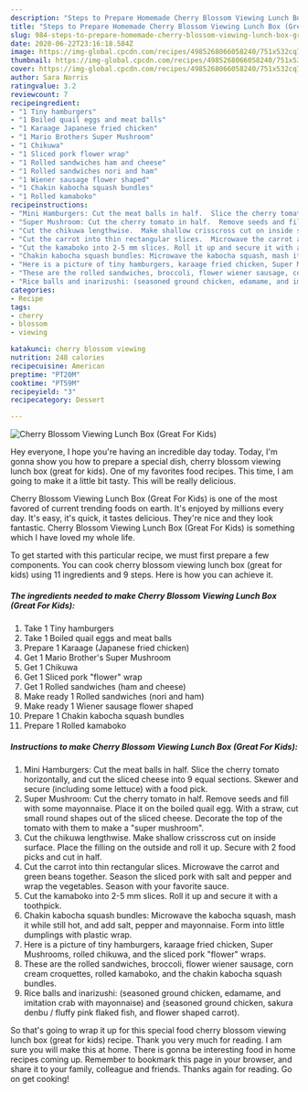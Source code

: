 ```yaml
---
description: "Steps to Prepare Homemade Cherry Blossom Viewing Lunch Box (Great For Kids)"
title: "Steps to Prepare Homemade Cherry Blossom Viewing Lunch Box (Great For Kids)"
slug: 984-steps-to-prepare-homemade-cherry-blossom-viewing-lunch-box-great-for-kids
date: 2020-06-22T23:16:18.584Z
image: https://img-global.cpcdn.com/recipes/4985268066058240/751x532cq70/cherry-blossom-viewing-lunch-box-great-for-kids-recipe-main-photo.jpg
thumbnail: https://img-global.cpcdn.com/recipes/4985268066058240/751x532cq70/cherry-blossom-viewing-lunch-box-great-for-kids-recipe-main-photo.jpg
cover: https://img-global.cpcdn.com/recipes/4985268066058240/751x532cq70/cherry-blossom-viewing-lunch-box-great-for-kids-recipe-main-photo.jpg
author: Sara Norris
ratingvalue: 3.2
reviewcount: 7
recipeingredient:
- "1 Tiny hamburgers"
- "1 Boiled quail eggs and meat balls"
- "1 Karaage Japanese fried chicken"
- "1 Mario Brothers Super Mushroom"
- "1 Chikuwa"
- "1 Sliced pork flower wrap"
- "1 Rolled sandwiches ham and cheese"
- "1 Rolled sandwiches nori and ham"
- "1 Wiener sausage flower shaped"
- "1 Chakin kabocha squash bundles"
- "1 Rolled kamaboko"
recipeinstructions:
- "Mini Hamburgers: Cut the meat balls in half.  Slice the cherry tomato horizontally, and cut the sliced cheese into 9 equal sections. Skewer and secure (including some lettuce) with a food pick."
- "Super Mushroom: Cut the cherry tomato in half.  Remove seeds and fill with some mayonnaise.  Place it on the boiled quail egg. With a straw, cut small round shapes out of the sliced cheese. Decorate the top of the tomato with them to make a &#34;super mushroom&#34;."
- "Cut the chikuwa lengthwise.  Make shallow crisscross cut on inside surface. Place the filling on the outside and roll it up. Secure with 2 food picks and cut in half."
- "Cut the carrot into thin rectangular slices.  Microwave the carrot and green beans together.  Season the sliced pork with salt and pepper and wrap the vegetables. Season with your favorite sauce."
- "Cut the kamaboko into 2-5 mm slices. Roll it up and secure it with a toothpick."
- "Chakin kabocha squash bundles: Microwave the kabocha squash, mash it while still hot, and add salt, pepper and mayonnaise. Form into little dumplings with plastic wrap."
- "Here is a picture of tiny hamburgers, karaage fried chicken, Super Mushrooms, rolled chikuwa, and the sliced pork &#34;flower&#34; wraps."
- "These are the rolled sandwiches, broccoli, flower wiener sausage, corn cream croquettes, rolled kamaboko, and the chakin kabocha squash bundles."
- "Rice balls and inarizushi: (seasoned ground chicken, edamame, and imitation crab with mayonnaise) and (seasoned ground chicken, sakura denbu / fluffy pink flaked fish, and flower shaped carrot)."
categories:
- Recipe
tags:
- cherry
- blossom
- viewing

katakunci: cherry blossom viewing 
nutrition: 248 calories
recipecuisine: American
preptime: "PT20M"
cooktime: "PT59M"
recipeyield: "3"
recipecategory: Dessert

---
```



![Cherry Blossom Viewing Lunch Box (Great For Kids)](https://img-global.cpcdn.com/recipes/4985268066058240/751x532cq70/cherry-blossom-viewing-lunch-box-great-for-kids-recipe-main-photo.jpg)

Hey everyone, I hope you're having an incredible day today. Today, I'm gonna show you how to prepare a special dish, cherry blossom viewing lunch box (great for kids). One of my favorites food recipes. This time, I am going to make it a little bit tasty. This will be really delicious.

Cherry Blossom Viewing Lunch Box (Great For Kids) is one of the most favored of current trending foods on earth. It's enjoyed by millions every day. It's easy, it's quick, it tastes delicious. They're nice and they look fantastic. Cherry Blossom Viewing Lunch Box (Great For Kids) is something which I have loved my whole life.




To get started with this particular recipe, we must first prepare a few components. You can cook cherry blossom viewing lunch box (great for kids) using 11 ingredients and 9 steps. Here is how you can achieve it.

<!--inarticleads1-->

##### The ingredients needed to make Cherry Blossom Viewing Lunch Box (Great For Kids):

1. Take 1 Tiny hamburgers
1. Take 1 Boiled quail eggs and meat balls
1. Prepare 1 Karaage (Japanese fried chicken)
1. Get 1 Mario Brother&#39;s Super Mushroom
1. Get 1 Chikuwa
1. Get 1 Sliced pork &#34;flower&#34; wrap
1. Get 1 Rolled sandwiches (ham and cheese)
1. Make ready 1 Rolled sandwiches (nori and ham)
1. Make ready 1 Wiener sausage flower shaped
1. Prepare 1 Chakin kabocha squash bundles
1. Prepare 1 Rolled kamaboko




<!--inarticleads2-->

##### Instructions to make Cherry Blossom Viewing Lunch Box (Great For Kids):

1. Mini Hamburgers: Cut the meat balls in half.  Slice the cherry tomato horizontally, and cut the sliced cheese into 9 equal sections. Skewer and secure (including some lettuce) with a food pick.
1. Super Mushroom: Cut the cherry tomato in half.  Remove seeds and fill with some mayonnaise.  Place it on the boiled quail egg. With a straw, cut small round shapes out of the sliced cheese. Decorate the top of the tomato with them to make a &#34;super mushroom&#34;.
1. Cut the chikuwa lengthwise.  Make shallow crisscross cut on inside surface. Place the filling on the outside and roll it up. Secure with 2 food picks and cut in half.
1. Cut the carrot into thin rectangular slices.  Microwave the carrot and green beans together.  Season the sliced pork with salt and pepper and wrap the vegetables. Season with your favorite sauce.
1. Cut the kamaboko into 2-5 mm slices. Roll it up and secure it with a toothpick.
1. Chakin kabocha squash bundles: Microwave the kabocha squash, mash it while still hot, and add salt, pepper and mayonnaise. Form into little dumplings with plastic wrap.
1. Here is a picture of tiny hamburgers, karaage fried chicken, Super Mushrooms, rolled chikuwa, and the sliced pork &#34;flower&#34; wraps.
1. These are the rolled sandwiches, broccoli, flower wiener sausage, corn cream croquettes, rolled kamaboko, and the chakin kabocha squash bundles.
1. Rice balls and inarizushi: (seasoned ground chicken, edamame, and imitation crab with mayonnaise) and (seasoned ground chicken, sakura denbu / fluffy pink flaked fish, and flower shaped carrot).




So that's going to wrap it up for this special food cherry blossom viewing lunch box (great for kids) recipe. Thank you very much for reading. I am sure you will make this at home. There is gonna be interesting food in home recipes coming up. Remember to bookmark this page in your browser, and share it to your family, colleague and friends. Thanks again for reading. Go on get cooking!
